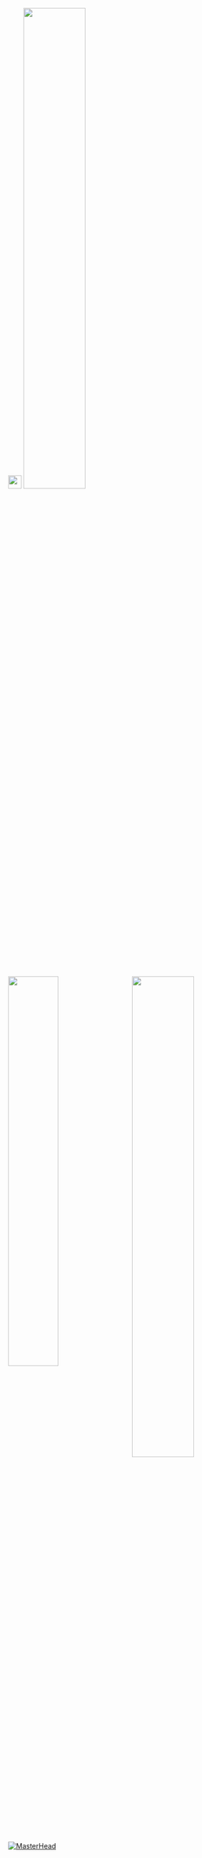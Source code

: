 
 <img src="https://user-images.githubusercontent.com/5679180/79618120-0daffb80-80be-11ea-819e-d2b0fa904d07.gif" width="27px">  <img width="50%" src= "https://readme-typing-svg.demolab.com?font=Fira+Code&pause=1000&color=7b3ac9&background=FF6AAA00&vCenter=false&multiline=true&width=435&height=30&lines=evelynno !">
 


<img width="50%" align="right" src="https://count.getloli.com/get/@:ravzasanchez?theme=rule34">

<img align="left" width="45%" src="https://github-readme-stats.vercel.app/api?username=evelynn&show_icons=true&theme=midnight-purple&hide_border=true&bg_color=0D1117">

<a href="https://futuree.netlify.app/en" target="_blank"><img src="https://cdn.discordapp.com/attachments/1162945710547812442/1163067946411757689/68747470733a2f2f7265732e636c6f7564696e6172792e636f6d2f7375706572666f6c696f2f696d6167652f75706c6f61642f76313632303638393937392f36383734373437303733336132663266363932653730363936653639366436373265363336663664.gif?ex=65c8a7ef&is=65b632ef&hm=f80e21c70c327571c7f81db412b6f2019ae8be09082eb456bf70c6e45192aacf&" alt="MasterHead" style="max-width: 100%;"></a>


 
		

